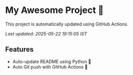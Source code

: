 # My Awesome Project 🚀

This project is automatically updated using GitHub Actions.

_Last updated: 2025-05-22 19:15:05 IST_

## Features
- Auto-update README using Python 🐍
- Auto Git push with GitHub Actions 🤖
